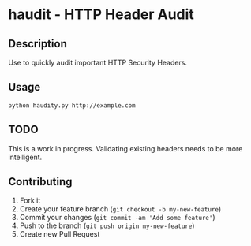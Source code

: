 # haudit - HTTP Header Audit

## Description

Use to quickly audit important HTTP Security Headers. 

## Usage
    
    python haudity.py http://example.com

## TODO

This is a work in progress. Validating existing headers needs to be more intelligent.

## Contributing

1. Fork it
2. Create your feature branch (`git checkout -b my-new-feature`)
3. Commit your changes (`git commit -am 'Add some feature'`)
4. Push to the branch (`git push origin my-new-feature`)
5. Create new Pull Request
